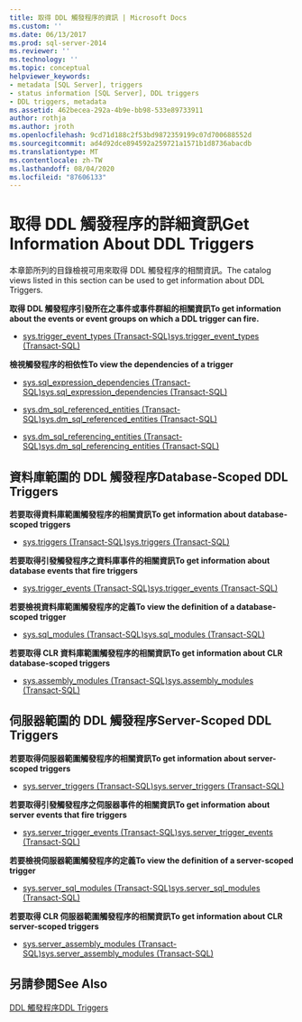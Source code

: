 ```yaml
---
title: 取得 DDL 觸發程序的資訊 | Microsoft Docs
ms.custom: ''
ms.date: 06/13/2017
ms.prod: sql-server-2014
ms.reviewer: ''
ms.technology: ''
ms.topic: conceptual
helpviewer_keywords:
- metadata [SQL Server], triggers
- status information [SQL Server], DDL triggers
- DDL triggers, metadata
ms.assetid: 462becea-292a-4b9e-bb98-533e89733911
author: rothja
ms.author: jroth
ms.openlocfilehash: 9cd71d188c2f53bd9872359199c07d700688552d
ms.sourcegitcommit: ad4d92dce894592a259721a1571b1d8736abacdb
ms.translationtype: MT
ms.contentlocale: zh-TW
ms.lasthandoff: 08/04/2020
ms.locfileid: "87606133"
---
```

# <a name="get-information-about-ddl-triggers"></a><span data-ttu-id="fd14b-102">取得 DDL 觸發程序的詳細資訊</span><span class="sxs-lookup"><span data-stu-id="fd14b-102">Get Information About DDL Triggers</span></span>
  <span data-ttu-id="fd14b-103">本章節所列的目錄檢視可用來取得 DDL 觸發程序的相關資訊。</span><span class="sxs-lookup"><span data-stu-id="fd14b-103">The catalog views listed in this section can be used to get information about DDL Triggers.</span></span>  
  
 <span data-ttu-id="fd14b-104">**取得 DDL 觸發程序引發所在之事件或事件群組的相關資訊**</span><span class="sxs-lookup"><span data-stu-id="fd14b-104">**To get information about the events or event groups on which a DDL trigger can fire.**</span></span>  
  
-   [<span data-ttu-id="fd14b-105">sys.trigger_event_types &#40;Transact-SQL&#41;</span><span class="sxs-lookup"><span data-stu-id="fd14b-105">sys.trigger_event_types &#40;Transact-SQL&#41;</span></span>](/sql/relational-databases/system-catalog-views/sys-trigger-event-types-transact-sql)  
  
 <span data-ttu-id="fd14b-106">**檢視觸發程序的相依性**</span><span class="sxs-lookup"><span data-stu-id="fd14b-106">**To view the dependencies of a trigger**</span></span>  
  
-   [<span data-ttu-id="fd14b-107">sys.sql_expression_dependencies &#40;Transact-SQL&#41;</span><span class="sxs-lookup"><span data-stu-id="fd14b-107">sys.sql_expression_dependencies &#40;Transact-SQL&#41;</span></span>](/sql/relational-databases/system-catalog-views/sys-sql-expression-dependencies-transact-sql)  
  
-   [<span data-ttu-id="fd14b-108">sys.dm_sql_referenced_entities &#40;Transact-SQL&#41;</span><span class="sxs-lookup"><span data-stu-id="fd14b-108">sys.dm_sql_referenced_entities &#40;Transact-SQL&#41;</span></span>](/sql/relational-databases/system-dynamic-management-views/sys-dm-sql-referenced-entities-transact-sql)  
  
-   [<span data-ttu-id="fd14b-109">sys.dm_sql_referencing_entities &#40;Transact-SQL&#41;</span><span class="sxs-lookup"><span data-stu-id="fd14b-109">sys.dm_sql_referencing_entities &#40;Transact-SQL&#41;</span></span>](/sql/relational-databases/system-dynamic-management-views/sys-dm-sql-referencing-entities-transact-sql)  
  
## <a name="database-scoped-ddl-triggers"></a><span data-ttu-id="fd14b-110">資料庫範圍的 DDL 觸發程序</span><span class="sxs-lookup"><span data-stu-id="fd14b-110">Database-Scoped DDL Triggers</span></span>  
 <span data-ttu-id="fd14b-111">**若要取得資料庫範圍觸發程序的相關資訊**</span><span class="sxs-lookup"><span data-stu-id="fd14b-111">**To get information about database-scoped triggers**</span></span>  
  
-   [<span data-ttu-id="fd14b-112">sys.triggers &#40;Transact-SQL&#41;</span><span class="sxs-lookup"><span data-stu-id="fd14b-112">sys.triggers &#40;Transact-SQL&#41;</span></span>](/sql/relational-databases/system-catalog-views/sys-triggers-transact-sql)  
  
 <span data-ttu-id="fd14b-113">**若要取得引發觸發程序之資料庫事件的相關資訊**</span><span class="sxs-lookup"><span data-stu-id="fd14b-113">**To get information about database events that fire triggers**</span></span>  
  
-   [<span data-ttu-id="fd14b-114">sys.trigger_events &#40;Transact-SQL&#41;</span><span class="sxs-lookup"><span data-stu-id="fd14b-114">sys.trigger_events &#40;Transact-SQL&#41;</span></span>](/sql/relational-databases/system-catalog-views/sys-trigger-events-transact-sql)  
  
 <span data-ttu-id="fd14b-115">**若要檢視資料庫範圍觸發程序的定義**</span><span class="sxs-lookup"><span data-stu-id="fd14b-115">**To view the definition of a database-scoped trigger**</span></span>  
  
-   [<span data-ttu-id="fd14b-116">sys.sql_modules &#40;Transact-SQL&#41;</span><span class="sxs-lookup"><span data-stu-id="fd14b-116">sys.sql_modules &#40;Transact-SQL&#41;</span></span>](/sql/relational-databases/system-catalog-views/sys-sql-modules-transact-sql)  
  
 <span data-ttu-id="fd14b-117">**若要取得 CLR 資料庫範圍觸發程序的相關資訊**</span><span class="sxs-lookup"><span data-stu-id="fd14b-117">**To get information about CLR database-scoped triggers**</span></span>  
  
-   [<span data-ttu-id="fd14b-118">sys.assembly_modules &#40;Transact-SQL&#41;</span><span class="sxs-lookup"><span data-stu-id="fd14b-118">sys.assembly_modules &#40;Transact-SQL&#41;</span></span>](/sql/relational-databases/system-catalog-views/sys-assembly-modules-transact-sql)  
  
## <a name="server-scoped-ddl-triggers"></a><span data-ttu-id="fd14b-119">伺服器範圍的 DDL 觸發程序</span><span class="sxs-lookup"><span data-stu-id="fd14b-119">Server-Scoped DDL Triggers</span></span>  
 <span data-ttu-id="fd14b-120">**若要取得伺服器範圍觸發程序的相關資訊**</span><span class="sxs-lookup"><span data-stu-id="fd14b-120">**To get information about server-scoped triggers**</span></span>  
  
-   [<span data-ttu-id="fd14b-121">sys.server_triggers &#40;Transact-SQL&#41;</span><span class="sxs-lookup"><span data-stu-id="fd14b-121">sys.server_triggers &#40;Transact-SQL&#41;</span></span>](/sql/relational-databases/system-catalog-views/sys-server-triggers-transact-sql)  
  
 <span data-ttu-id="fd14b-122">**若要取得引發觸發程序之伺服器事件的相關資訊**</span><span class="sxs-lookup"><span data-stu-id="fd14b-122">**To get information about server events that fire triggers**</span></span>  
  
-   [<span data-ttu-id="fd14b-123">sys.server_trigger_events &#40;Transact-SQL&#41;</span><span class="sxs-lookup"><span data-stu-id="fd14b-123">sys.server_trigger_events &#40;Transact-SQL&#41;</span></span>](/sql/relational-databases/system-catalog-views/sys-server-trigger-events-transact-sql)  
  
 <span data-ttu-id="fd14b-124">**若要檢視伺服器範圍觸發程序的定義**</span><span class="sxs-lookup"><span data-stu-id="fd14b-124">**To view the definition of a server-scoped trigger**</span></span>  
  
-   [<span data-ttu-id="fd14b-125">sys.server_sql_modules &#40;Transact-SQL&#41;</span><span class="sxs-lookup"><span data-stu-id="fd14b-125">sys.server_sql_modules &#40;Transact-SQL&#41;</span></span>](/sql/relational-databases/system-catalog-views/sys-server-sql-modules-transact-sql)  
  
 <span data-ttu-id="fd14b-126">**若要取得 CLR 伺服器範圍觸發程序的相關資訊**</span><span class="sxs-lookup"><span data-stu-id="fd14b-126">**To get information about CLR server-scoped triggers**</span></span>  
  
-   [<span data-ttu-id="fd14b-127">sys.server_assembly_modules &#40;Transact-SQL&#41;</span><span class="sxs-lookup"><span data-stu-id="fd14b-127">sys.server_assembly_modules &#40;Transact-SQL&#41;</span></span>](/sql/relational-databases/system-catalog-views/sys-server-assembly-modules-transact-sql)  
  
## <a name="see-also"></a><span data-ttu-id="fd14b-128">另請參閱</span><span class="sxs-lookup"><span data-stu-id="fd14b-128">See Also</span></span>  
 [<span data-ttu-id="fd14b-129">DDL 觸發程序</span><span class="sxs-lookup"><span data-stu-id="fd14b-129">DDL Triggers</span></span>](../triggers/ddl-triggers.md)  
  
  
